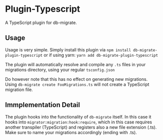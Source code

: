 # Plugin-Typescript
A TypeScript plugin for db-migrate.

## Usage

Usage is very simple. Simply install this plugin via `npm install db-migrate-plugin-typescript`
or if using yarn: `yarn add db-migrate-plugin-typescript` 

The plugin will automatically resolve and compile any `.ts` files in your migrations directory,
using your regular `tsconfig.json`

Do however note that this has no effect on generating new migrations.
Using `db-migrate create FooMigrations.ts` will not create a TypeScript migration file.

## Immplementation Detail

The plugin hooks into the functionality of `db-migrate` itself. In this case it hooks into `migrator:migration:hook:require`, which in this case requires another transpiler (TypeScript) and registers also a new file extension (.ts). Make sure to name your migrations accordingly (ending with .ts).
